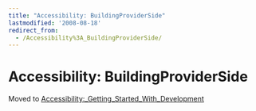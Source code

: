 ```yaml
---
title: "Accessibility: BuildingProviderSide"
lastmodified: '2008-08-18'
redirect_from:
  - /Accessibility%3A_BuildingProviderSide/
---
```


Accessibility: BuildingProviderSide
===================================

Moved to [Accessibility:_Getting_Started_With_Development](/Accessibility:_Getting_Started_With_Development)

